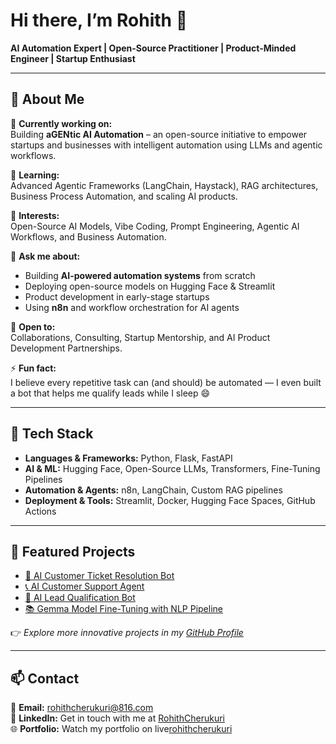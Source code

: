 # Hi there, I’m Rohith 👋  
**AI Automation Expert | Open-Source Practitioner | Product-Minded Engineer | Startup Enthusiast**

---

## 🚀 About Me  

🔭 **Currently working on:**  
Building **aGENtic AI Automation** – an open-source initiative to empower startups and businesses with intelligent automation using LLMs and agentic workflows.  

🌱 **Learning:**  
Advanced Agentic Frameworks (LangChain, Haystack), RAG architectures, Business Process Automation, and scaling AI products.  

🧠 **Interests:**  
Open-Source AI Models, Vibe Coding, Prompt Engineering, Agentic AI Workflows, and Business Automation.  

💬 **Ask me about:**  
- Building **AI-powered automation systems** from scratch  
- Deploying open-source models on Hugging Face & Streamlit  
- Product development in early-stage startups  
- Using **n8n** and workflow orchestration for AI agents  

🤝 **Open to:**  
Collaborations, Consulting, Startup Mentorship, and AI Product Development Partnerships.  

⚡ **Fun fact:**  
I believe every repetitive task can (and should) be automated — I even built a bot that helps me qualify leads while I sleep 😄  

---

## 🧰 Tech Stack  

- **Languages & Frameworks:** Python, Flask, FastAPI  
- **AI & ML:** Hugging Face, Open-Source LLMs, Transformers, Fine-Tuning Pipelines  
- **Automation & Agents:** n8n, LangChain, Custom RAG pipelines  
- **Deployment & Tools:** Streamlit, Docker, Hugging Face Spaces, GitHub Actions  

---

## 📌 Featured Projects  

- [🤖 AI Customer Ticket Resolution Bot](https://github.com/RohithCherukuri816/AI-Customer-Ticket-Resolution-Bot.git)  
- [📞 AI Customer Support Agent](https://github.com/RohithCherukuri816/AI-Customer-Support-Agent.git)  
- [🎯 AI Lead Qualification Bot](https://github.com/RohithCherukuri816/AI-Lead-Qualification-Bot.git)  
- [📚 Gemma Model Fine-Tuning with NLP Pipeline](https://github.com/RohithCherukuri816/Gemma-model-finetuning-using-nlp-pipeline.git)  

👉 *Explore more innovative projects in my [GitHub Profile](https://github.com/RohithCherukuri816)*  

---

## 📫 Contact  

📧 **Email:** rohithcherukuri@816.com  
💼 **LinkedIn:** Get in touch with me at [RohithCherukuri](https://www.linkedin.com/in/rohith-cherukuri/)  
🌐 **Portfolio:** Watch my portfolio on live[rohithcherukuri](http://rohithcherukuri-portfolio.s3-website.eu-north-1.amazonaws.com/) 


